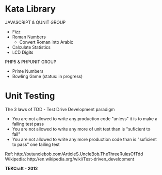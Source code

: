  Kata Library
==============

 
JAVASCRIPT & QUNIT GROUP
* Fizz
* Roman Numbers
  * Convert Roman into Arabic
* Calculate Statistics
* LCD Digits

PHP5 & PHPUNIT GROUP
* Prime Numbers
* Bowling Game (status: in progress)


Unit Testing
============

The 3 laws of TDD - Test Drive Development paradigm
* You are not allowed to write any production code "unless" it is to make a failing test pass
* You are not allowed to write any more of unit test than is "suficient to fail"
* You are not allowed to write any more production code than is "suficient to pass" one failing test

<p>
  Ref: http://butunclebob.com/ArticleS.UncleBob.TheThreeRulesOfTdd<br />
  Wikipedia: http://en.wikipedia.org/wiki/Test-driven_development
</p>

<strong>TEKCraft - 2012 </strong>


